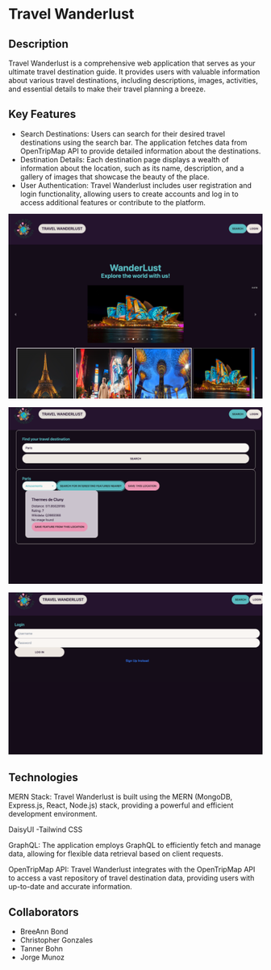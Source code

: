 # Travel Wanderlust

## Description

Travel Wanderlust is a comprehensive web application that serves as your ultimate travel destination guide. It provides users with valuable information about various travel destinations, including descriptions, images, activities, and essential details to make their travel planning a breeze.

## Key Features

- Search Destinations: Users can search for their desired travel destinations using the search bar. The application fetches data from OpenTripMap API to provide detailed information about the destinations.
- Destination Details: Each destination page displays a wealth of information about the location, such as its name, description, and a gallery of images that showcase the beauty of the place.
- User Authentication: Travel Wanderlust includes user registration and login functionality, allowing users to create accounts and log in to access additional features or contribute to the platform.

![screenshot](./images/Screenshot%201.png)

![screenshot](./images/Screenshot%202.png)

![screenshot](./images/Screenshot%203.png)

## Technologies

MERN Stack: Travel Wanderlust is built using the MERN (MongoDB, Express.js, React, Node.js) stack, providing a powerful and efficient development environment.

DaisyUI -Tailwind CSS

GraphQL: The application employs GraphQL to efficiently fetch and manage data, allowing for flexible data retrieval based on client requests.

OpenTripMap API: Travel Wanderlust integrates with the OpenTripMap API to access a vast repository of travel destination data, providing users with up-to-date and accurate information.

## Collaborators

* BreeAnn Bond
* Christopher Gonzales
* Tanner Bohn
* Jorge Munoz
